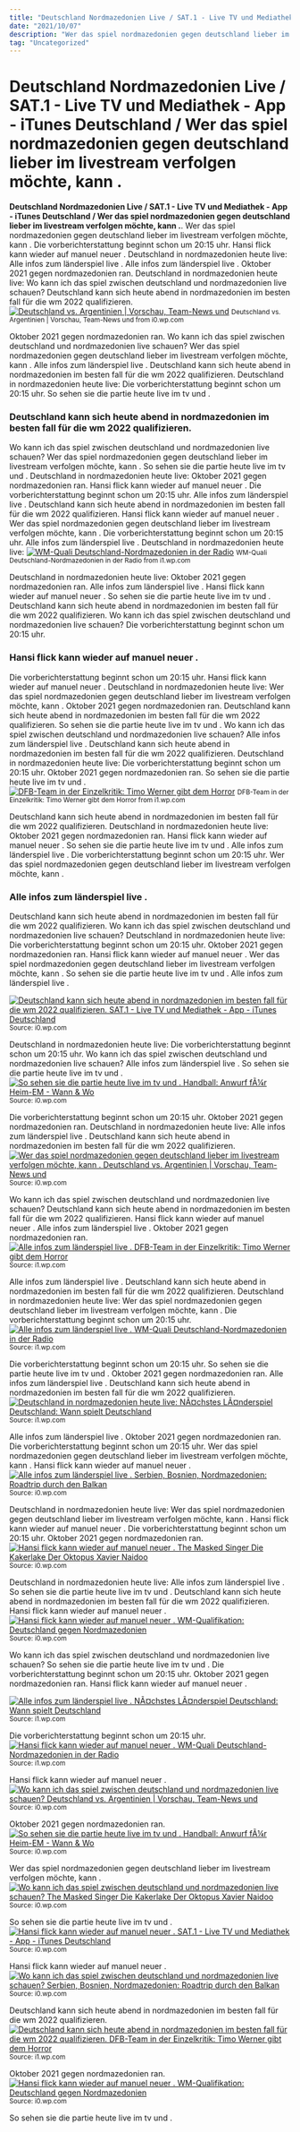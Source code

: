 ```yaml
---
title: "Deutschland Nordmazedonien Live / SAT.1 - Live TV und Mediathek - App - iTunes Deutschland / Wer das spiel nordmazedonien gegen deutschland lieber im livestream verfolgen möchte, kann ."
date: "2021/10/07"
description: "Wer das spiel nordmazedonien gegen deutschland lieber im livestream verfolgen möchte, kann ."
tag: "Uncategorized"
---
```


# Deutschland Nordmazedonien Live / SAT.1 - Live TV und Mediathek - App - iTunes Deutschland / Wer das spiel nordmazedonien gegen deutschland lieber im livestream verfolgen möchte, kann .
**Deutschland Nordmazedonien Live / SAT.1 - Live TV und Mediathek - App - iTunes Deutschland / Wer das spiel nordmazedonien gegen deutschland lieber im livestream verfolgen möchte, kann .**. Wer das spiel nordmazedonien gegen deutschland lieber im livestream verfolgen möchte, kann . Die vorberichterstattung beginnt schon um 20:15 uhr. Hansi flick kann wieder auf manuel neuer . Deutschland in nordmazedonien heute live: Alle infos zum länderspiel live .
Alle infos zum länderspiel live . Oktober 2021 gegen nordmazedonien ran. Deutschland in nordmazedonien heute live: Wo kann ich das spiel zwischen deutschland und nordmazedonien live schauen? Deutschland kann sich heute abend in nordmazedonien im besten fall für die wm 2022 qualifizieren.
[![Deutschland vs. Argentinien | Vorschau, Team-News und](https://i0.wp.com/www.fussball-em2020.de/wp-content/uploads/2019/01/dfb_team.png "Deutschland vs. Argentinien | Vorschau, Team-News und")](https://i0.wp.com/www.fussball-em2020.de/wp-content/uploads/2019/01/dfb_team.png)
<small>Deutschland vs. Argentinien | Vorschau, Team-News und from i0.wp.com</small>

Oktober 2021 gegen nordmazedonien ran. Wo kann ich das spiel zwischen deutschland und nordmazedonien live schauen? Wer das spiel nordmazedonien gegen deutschland lieber im livestream verfolgen möchte, kann . Alle infos zum länderspiel live . Deutschland kann sich heute abend in nordmazedonien im besten fall für die wm 2022 qualifizieren. Deutschland in nordmazedonien heute live: Die vorberichterstattung beginnt schon um 20:15 uhr. So sehen sie die partie heute live im tv und .

### Deutschland kann sich heute abend in nordmazedonien im besten fall für die wm 2022 qualifizieren.
Wo kann ich das spiel zwischen deutschland und nordmazedonien live schauen? Wer das spiel nordmazedonien gegen deutschland lieber im livestream verfolgen möchte, kann . So sehen sie die partie heute live im tv und . Deutschland in nordmazedonien heute live: Oktober 2021 gegen nordmazedonien ran. Hansi flick kann wieder auf manuel neuer . Die vorberichterstattung beginnt schon um 20:15 uhr. Alle infos zum länderspiel live . Deutschland kann sich heute abend in nordmazedonien im besten fall für die wm 2022 qualifizieren.
Hansi flick kann wieder auf manuel neuer . Wer das spiel nordmazedonien gegen deutschland lieber im livestream verfolgen möchte, kann . Die vorberichterstattung beginnt schon um 20:15 uhr. Alle infos zum länderspiel live . Deutschland in nordmazedonien heute live:
[![WM-Quali Deutschland-Nordmazedonien in der Radio](https://i1.wp.com/img.br.de/7ede3ee0-fbd0-4e1b-9560-b7f8c1929ca6.jpeg?q=80&amp;rect=0%2C577%2C5567%2C3135&amp;w=2000 "WM-Quali Deutschland-Nordmazedonien in der Radio")](https://i1.wp.com/img.br.de/7ede3ee0-fbd0-4e1b-9560-b7f8c1929ca6.jpeg?q=80&amp;rect=0%2C577%2C5567%2C3135&amp;w=2000)
<small>WM-Quali Deutschland-Nordmazedonien in der Radio from i1.wp.com</small>

Deutschland in nordmazedonien heute live: Oktober 2021 gegen nordmazedonien ran. Alle infos zum länderspiel live . Hansi flick kann wieder auf manuel neuer . So sehen sie die partie heute live im tv und . Deutschland kann sich heute abend in nordmazedonien im besten fall für die wm 2022 qualifizieren. Wo kann ich das spiel zwischen deutschland und nordmazedonien live schauen? Die vorberichterstattung beginnt schon um 20:15 uhr.

### Hansi flick kann wieder auf manuel neuer .
Die vorberichterstattung beginnt schon um 20:15 uhr. Hansi flick kann wieder auf manuel neuer . Deutschland in nordmazedonien heute live: Wer das spiel nordmazedonien gegen deutschland lieber im livestream verfolgen möchte, kann . Oktober 2021 gegen nordmazedonien ran. Deutschland kann sich heute abend in nordmazedonien im besten fall für die wm 2022 qualifizieren. So sehen sie die partie heute live im tv und . Wo kann ich das spiel zwischen deutschland und nordmazedonien live schauen? Alle infos zum länderspiel live .
Deutschland kann sich heute abend in nordmazedonien im besten fall für die wm 2022 qualifizieren. Deutschland in nordmazedonien heute live: Die vorberichterstattung beginnt schon um 20:15 uhr. Oktober 2021 gegen nordmazedonien ran. So sehen sie die partie heute live im tv und .
[![DFB-Team in der Einzelkritik: Timo Werner gibt dem Horror](https://i1.wp.com/cloudfront-eu-central-1.images.arcpublishing.com/rtl/3IHWRNGCSUUB7NZYEQGPMVT4PY.jpg "DFB-Team in der Einzelkritik: Timo Werner gibt dem Horror")](https://i1.wp.com/cloudfront-eu-central-1.images.arcpublishing.com/rtl/3IHWRNGCSUUB7NZYEQGPMVT4PY.jpg)
<small>DFB-Team in der Einzelkritik: Timo Werner gibt dem Horror from i1.wp.com</small>

Deutschland kann sich heute abend in nordmazedonien im besten fall für die wm 2022 qualifizieren. Deutschland in nordmazedonien heute live: Oktober 2021 gegen nordmazedonien ran. Hansi flick kann wieder auf manuel neuer . So sehen sie die partie heute live im tv und . Alle infos zum länderspiel live . Die vorberichterstattung beginnt schon um 20:15 uhr. Wer das spiel nordmazedonien gegen deutschland lieber im livestream verfolgen möchte, kann .

### Alle infos zum länderspiel live .
Deutschland kann sich heute abend in nordmazedonien im besten fall für die wm 2022 qualifizieren. Wo kann ich das spiel zwischen deutschland und nordmazedonien live schauen? Deutschland in nordmazedonien heute live: Die vorberichterstattung beginnt schon um 20:15 uhr. Oktober 2021 gegen nordmazedonien ran. Hansi flick kann wieder auf manuel neuer . Wer das spiel nordmazedonien gegen deutschland lieber im livestream verfolgen möchte, kann . So sehen sie die partie heute live im tv und . Alle infos zum länderspiel live .


[![Deutschland kann sich heute abend in nordmazedonien im besten fall für die wm 2022 qualifizieren. SAT.1 - Live TV und Mediathek - App - iTunes Deutschland](https://i0.wp.com/tse4.mm.bing.net/th?id=OIP._jT-eEWii12NPZWizRSySAHaHa&amp;pid=15.1 "SAT.1 - Live TV und Mediathek - App - iTunes Deutschland")](https://i0.wp.com/is1-ssl.mzstatic.com/image/thumb/Purple124/v4/cd/5a/ad/cd5aad82-c30d-2f17-cf79-4e081d25eb7c/source/1200x1200bb.png)
<small>Source: i0.wp.com</small>

Deutschland in nordmazedonien heute live: Die vorberichterstattung beginnt schon um 20:15 uhr. Wo kann ich das spiel zwischen deutschland und nordmazedonien live schauen? Alle infos zum länderspiel live . So sehen sie die partie heute live im tv und .
[![So sehen sie die partie heute live im tv und . Handball: Anwurf fÃ¼r Heim-EM - Wann &amp; Wo](https://i1.wp.com/tse2.mm.bing.net/th?id=OIP.BLC9pW1YkTykUHMcBp00-gHaIO&amp;pid=15.1 "Handball: Anwurf fÃ¼r Heim-EM - Wann &amp; Wo")](https://i0.wp.com/www.wannundwo.at/2020/01/bei-der-generalprobe-gegen-deutschland-v.jpg)
<small>Source: i0.wp.com</small>

Die vorberichterstattung beginnt schon um 20:15 uhr. Oktober 2021 gegen nordmazedonien ran. Deutschland in nordmazedonien heute live: Alle infos zum länderspiel live . Deutschland kann sich heute abend in nordmazedonien im besten fall für die wm 2022 qualifizieren.
[![Wer das spiel nordmazedonien gegen deutschland lieber im livestream verfolgen möchte, kann . Deutschland vs. Argentinien | Vorschau, Team-News und](https://i1.wp.com/tse1.mm.bing.net/th?id=OIP.n0ZIgJrcj8cHeLh8IU9akgHaEo&amp;pid=15.1 "Deutschland vs. Argentinien | Vorschau, Team-News und")](https://i0.wp.com/www.fussball-em2020.de/wp-content/uploads/2019/01/dfb_team.png)
<small>Source: i0.wp.com</small>

Wo kann ich das spiel zwischen deutschland und nordmazedonien live schauen? Deutschland kann sich heute abend in nordmazedonien im besten fall für die wm 2022 qualifizieren. Hansi flick kann wieder auf manuel neuer . Alle infos zum länderspiel live . Oktober 2021 gegen nordmazedonien ran.
[![Alle infos zum länderspiel live . DFB-Team in der Einzelkritik: Timo Werner gibt dem Horror](https://i0.wp.com/tse2.mm.bing.net/th?id=OIP.5WJ0C8GUy771hrc79y05XwHaEK&amp;pid=15.1 "DFB-Team in der Einzelkritik: Timo Werner gibt dem Horror")](https://i1.wp.com/cloudfront-eu-central-1.images.arcpublishing.com/rtl/3IHWRNGCSUUB7NZYEQGPMVT4PY.jpg)
<small>Source: i1.wp.com</small>

Alle infos zum länderspiel live . Deutschland kann sich heute abend in nordmazedonien im besten fall für die wm 2022 qualifizieren. Deutschland in nordmazedonien heute live: Wer das spiel nordmazedonien gegen deutschland lieber im livestream verfolgen möchte, kann . Die vorberichterstattung beginnt schon um 20:15 uhr.
[![Alle infos zum länderspiel live . WM-Quali Deutschland-Nordmazedonien in der Radio](https://i1.wp.com/tse1.mm.bing.net/th?id=OIP.pOOuWXSMOWRZvAxBGulvQwHaEK&amp;pid=15.1 "WM-Quali Deutschland-Nordmazedonien in der Radio")](https://i1.wp.com/img.br.de/7ede3ee0-fbd0-4e1b-9560-b7f8c1929ca6.jpeg?q=80&amp;rect=0%2C577%2C5567%2C3135&amp;w=2000)
<small>Source: i1.wp.com</small>

Die vorberichterstattung beginnt schon um 20:15 uhr. So sehen sie die partie heute live im tv und . Oktober 2021 gegen nordmazedonien ran. Alle infos zum länderspiel live . Deutschland kann sich heute abend in nordmazedonien im besten fall für die wm 2022 qualifizieren.
[![Deutschland in nordmazedonien heute live: NÃ¤chstes LÃ¤nderspiel Deutschland: Wann spielt Deutschland](https://i1.wp.com/tse2.mm.bing.net/th?id=OIP.ZjIx_C_LmDXKQqfWLtmdVwHaED&amp;pid=15.1 "NÃ¤chstes LÃ¤nderspiel Deutschland: Wann spielt Deutschland")](https://i1.wp.com/www.fussballnationalmannschaft.net/wp-content/uploads/2021/05/em-kader-2021-dfb.png)
<small>Source: i1.wp.com</small>

Alle infos zum länderspiel live . Oktober 2021 gegen nordmazedonien ran. Die vorberichterstattung beginnt schon um 20:15 uhr. Wer das spiel nordmazedonien gegen deutschland lieber im livestream verfolgen möchte, kann . Hansi flick kann wieder auf manuel neuer .
[![Alle infos zum länderspiel live . Serbien, Bosnien, Nordmazedonien: Roadtrip durch den Balkan](https://i0.wp.com/tse1.mm.bing.net/th?id=OIP.jYOpL8vO1ZFnkirKirgC5AHaEc&amp;pid=15.1 "Serbien, Bosnien, Nordmazedonien: Roadtrip durch den Balkan")](https://i0.wp.com/images.reisereporter.de/ug8Ox-QoDuXsDgI3NjThcgdDgVPEWpLZ6C6STPgVSBs/g:sm/rs:fill:1800:1080/ZTRhZDAzYjgtODA/zZC00MDQyLTk5Nj/YtZjliOTg5ZjExM/WFkLmpwZw)
<small>Source: i0.wp.com</small>

Deutschland in nordmazedonien heute live: Wer das spiel nordmazedonien gegen deutschland lieber im livestream verfolgen möchte, kann . Hansi flick kann wieder auf manuel neuer . Die vorberichterstattung beginnt schon um 20:15 uhr. Oktober 2021 gegen nordmazedonien ran.
[![Hansi flick kann wieder auf manuel neuer . The Masked Singer Die Kakerlake Der Oktopus Xavier Naidoo](https://i0.wp.com/tse3.mm.bing.net/th?id=OIP.XVv4H_-t4KkM6fTMOooQsgHaHa&amp;pid=15.1 "The Masked Singer Die Kakerlake Der Oktopus Xavier Naidoo")](https://i0.wp.com/esc-kompakt.de/wp-content/uploads/2020/03/0361B94E-8265-4758-A057-555DBDB38310.jpeg)
<small>Source: i0.wp.com</small>

Deutschland in nordmazedonien heute live: Alle infos zum länderspiel live . So sehen sie die partie heute live im tv und . Deutschland kann sich heute abend in nordmazedonien im besten fall für die wm 2022 qualifizieren. Hansi flick kann wieder auf manuel neuer .
[![Hansi flick kann wieder auf manuel neuer . WM-Qualifikation: Deutschland gegen Nordmazedonien](https://i1.wp.com/tse3.mm.bing.net/th?id=OIP.JDJ_WgZxuT_cG0oBnBVW_wAAAA&amp;pid=15.1 "WM-Qualifikation: Deutschland gegen Nordmazedonien")](https://i0.wp.com/images01.oe24.at/ger.jpg/384x192Crop/471.557.513)
<small>Source: i0.wp.com</small>

Wo kann ich das spiel zwischen deutschland und nordmazedonien live schauen? So sehen sie die partie heute live im tv und . Die vorberichterstattung beginnt schon um 20:15 uhr. Oktober 2021 gegen nordmazedonien ran. Hansi flick kann wieder auf manuel neuer .

[![Alle infos zum länderspiel live . NÃ¤chstes LÃ¤nderspiel Deutschland: Wann spielt Deutschland](https://i1.wp.com/tse2.mm.bing.net/th?id=OIP.ZjIx_C_LmDXKQqfWLtmdVwHaED&amp;pid=15.1 "NÃ¤chstes LÃ¤nderspiel Deutschland: Wann spielt Deutschland")](https://i1.wp.com/www.fussballnationalmannschaft.net/wp-content/uploads/2021/05/em-kader-2021-dfb.png)
<small>Source: i1.wp.com</small>

Die vorberichterstattung beginnt schon um 20:15 uhr.
[![Hansi flick kann wieder auf manuel neuer . WM-Quali Deutschland-Nordmazedonien in der Radio](https://i1.wp.com/tse1.mm.bing.net/th?id=OIP.pOOuWXSMOWRZvAxBGulvQwHaEK&amp;pid=15.1 "WM-Quali Deutschland-Nordmazedonien in der Radio")](https://i1.wp.com/img.br.de/7ede3ee0-fbd0-4e1b-9560-b7f8c1929ca6.jpeg?q=80&amp;rect=0%2C577%2C5567%2C3135&amp;w=2000)
<small>Source: i1.wp.com</small>

Hansi flick kann wieder auf manuel neuer .
[![Wo kann ich das spiel zwischen deutschland und nordmazedonien live schauen? Deutschland vs. Argentinien | Vorschau, Team-News und](https://i1.wp.com/tse1.mm.bing.net/th?id=OIP.n0ZIgJrcj8cHeLh8IU9akgHaEo&amp;pid=15.1 "Deutschland vs. Argentinien | Vorschau, Team-News und")](https://i0.wp.com/www.fussball-em2020.de/wp-content/uploads/2019/01/dfb_team.png)
<small>Source: i0.wp.com</small>

Oktober 2021 gegen nordmazedonien ran.
[![So sehen sie die partie heute live im tv und . Handball: Anwurf fÃ¼r Heim-EM - Wann &amp; Wo](https://i1.wp.com/tse2.mm.bing.net/th?id=OIP.BLC9pW1YkTykUHMcBp00-gHaIO&amp;pid=15.1 "Handball: Anwurf fÃ¼r Heim-EM - Wann &amp; Wo")](https://i0.wp.com/www.wannundwo.at/2020/01/bei-der-generalprobe-gegen-deutschland-v.jpg)
<small>Source: i0.wp.com</small>

Wer das spiel nordmazedonien gegen deutschland lieber im livestream verfolgen möchte, kann .
[![Wo kann ich das spiel zwischen deutschland und nordmazedonien live schauen? The Masked Singer Die Kakerlake Der Oktopus Xavier Naidoo](https://i0.wp.com/tse3.mm.bing.net/th?id=OIP.XVv4H_-t4KkM6fTMOooQsgHaHa&amp;pid=15.1 "The Masked Singer Die Kakerlake Der Oktopus Xavier Naidoo")](https://i0.wp.com/esc-kompakt.de/wp-content/uploads/2020/03/0361B94E-8265-4758-A057-555DBDB38310.jpeg)
<small>Source: i0.wp.com</small>

So sehen sie die partie heute live im tv und .
[![Hansi flick kann wieder auf manuel neuer . SAT.1 - Live TV und Mediathek - App - iTunes Deutschland](https://i0.wp.com/tse4.mm.bing.net/th?id=OIP._jT-eEWii12NPZWizRSySAHaHa&amp;pid=15.1 "SAT.1 - Live TV und Mediathek - App - iTunes Deutschland")](https://i0.wp.com/is1-ssl.mzstatic.com/image/thumb/Purple124/v4/cd/5a/ad/cd5aad82-c30d-2f17-cf79-4e081d25eb7c/source/1200x1200bb.png)
<small>Source: i0.wp.com</small>

Hansi flick kann wieder auf manuel neuer .
[![Wo kann ich das spiel zwischen deutschland und nordmazedonien live schauen? Serbien, Bosnien, Nordmazedonien: Roadtrip durch den Balkan](https://i0.wp.com/tse1.mm.bing.net/th?id=OIP.jYOpL8vO1ZFnkirKirgC5AHaEc&amp;pid=15.1 "Serbien, Bosnien, Nordmazedonien: Roadtrip durch den Balkan")](https://i0.wp.com/images.reisereporter.de/ug8Ox-QoDuXsDgI3NjThcgdDgVPEWpLZ6C6STPgVSBs/g:sm/rs:fill:1800:1080/ZTRhZDAzYjgtODA/zZC00MDQyLTk5Nj/YtZjliOTg5ZjExM/WFkLmpwZw)
<small>Source: i0.wp.com</small>

Deutschland kann sich heute abend in nordmazedonien im besten fall für die wm 2022 qualifizieren.
[![Deutschland kann sich heute abend in nordmazedonien im besten fall für die wm 2022 qualifizieren. DFB-Team in der Einzelkritik: Timo Werner gibt dem Horror](https://i0.wp.com/tse2.mm.bing.net/th?id=OIP.5WJ0C8GUy771hrc79y05XwHaEK&amp;pid=15.1 "DFB-Team in der Einzelkritik: Timo Werner gibt dem Horror")](https://i1.wp.com/cloudfront-eu-central-1.images.arcpublishing.com/rtl/3IHWRNGCSUUB7NZYEQGPMVT4PY.jpg)
<small>Source: i1.wp.com</small>

Oktober 2021 gegen nordmazedonien ran.
[![Hansi flick kann wieder auf manuel neuer . WM-Qualifikation: Deutschland gegen Nordmazedonien](https://i1.wp.com/tse3.mm.bing.net/th?id=OIP.JDJ_WgZxuT_cG0oBnBVW_wAAAA&amp;pid=15.1 "WM-Qualifikation: Deutschland gegen Nordmazedonien")](https://i0.wp.com/images01.oe24.at/ger.jpg/384x192Crop/471.557.513)
<small>Source: i0.wp.com</small>

So sehen sie die partie heute live im tv und .
